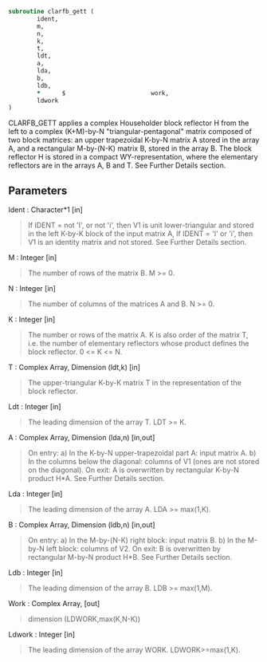 ```fortran
subroutine clarfb_gett (
		ident,
		m,
		n,
		k,
		t,
		ldt,
		a,
		lda,
		b,
		ldb,
		*      $                        work,
		ldwork
)
```

 CLARFB_GETT applies a complex Householder block reflector H from the
 left to a complex (K+M)-by-N  "triangular-pentagonal" matrix
 composed of two block matrices: an upper trapezoidal K-by-N matrix A
 stored in the array A, and a rectangular M-by-(N-K) matrix B, stored
 in the array B. The block reflector H is stored in a compact
 WY-representation, where the elementary reflectors are in the
 arrays A, B and T. See Further Details section.

## Parameters
Ident : Character*1 [in]
> If IDENT = not 'I', or not 'i', then V1 is unit
> lower-triangular and stored in the left K-by-K block of
> the input matrix A,
> If IDENT = 'I' or 'i', then  V1 is an identity matrix and
> not stored.
> See Further Details section.

M : Integer [in]
> The number of rows of the matrix B.
> M >= 0.

N : Integer [in]
> The number of columns of the matrices A and B.
> N >= 0.

K : Integer [in]
> The number or rows of the matrix A.
> K is also order of the matrix T, i.e. the number of
> elementary reflectors whose product defines the block
> reflector. 0 <= K <= N.

T : Complex Array, Dimension (ldt,k) [in]
> The upper-triangular K-by-K matrix T in the representation
> of the block reflector.

Ldt : Integer [in]
> The leading dimension of the array T. LDT >= K.

A : Complex Array, Dimension (lda,n) [in,out]
> On entry:
> a) In the K-by-N upper-trapezoidal part A: input matrix A.
> b) In the columns below the diagonal: columns of V1
> (ones are not stored on the diagonal).
> On exit:
> A is overwritten by rectangular K-by-N product H*A.
> See Further Details section.

Lda : Integer [in]
> The leading dimension of the array A. LDA >= max(1,K).

B : Complex Array, Dimension (ldb,n) [in,out]
> On entry:
> a) In the M-by-(N-K) right block: input matrix B.
> b) In the M-by-N left block: columns of V2.
> On exit:
> B is overwritten by rectangular M-by-N product H*B.
> See Further Details section.

Ldb : Integer [in]
> The leading dimension of the array B. LDB >= max(1,M).

Work : Complex Array, [out]
> dimension (LDWORK,max(K,N-K))

Ldwork : Integer [in]
> The leading dimension of the array WORK. LDWORK>=max(1,K).

